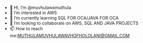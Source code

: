 - 👋 Hi, I’m @muvhulawamuthula
- 👀 I’m interested in AWS 
- 🌱 I’m currently learning SQL FOR OCA/JAVA FOR OCA
- 💞️ I’m looking to collaborate on AWS, SQL AND JAVA PROJECTS
- 📫 How to reach me:MUTHULAMUVHULAWAVHOFHOLOLANI@GMAIL.COM

<!---
muvhulawamuthula/muvhulawamuthula is a ✨ special ✨ repository because its `README.md` (this file) appears on your GitHub profile.
You can click the Preview link to take a look at your changes.
--->
